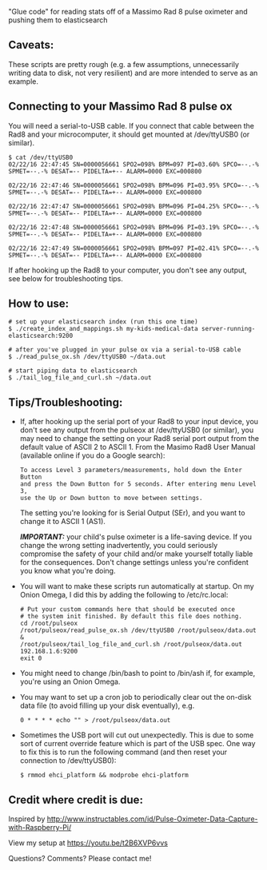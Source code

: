 "Glue code" for reading stats off of a Massimo Rad 8 pulse oximeter and pushing them to elasticsearch

## Caveats:

These scripts are pretty rough (e.g. a few assumptions, unnecessarily writing data to disk, not very resilient) and are more intended to serve as an example.

## Connecting to your Massimo Rad 8 pulse ox

You will need a serial-to-USB cable. If you connect that cable between the Rad8 and your microcomputer, it should get mounted at /dev/ttyUSB0 (or similar).

```
$ cat /dev/ttyUSB0
02/22/16 22:47:45 SN=0000056661 SPO2=098% BPM=097 PI=03.60% SPCO=--.-% SPMET=--.-% DESAT=-- PIDELTA=+-- ALARM=0000 EXC=000800

02/22/16 22:47:46 SN=0000056661 SPO2=098% BPM=096 PI=03.95% SPCO=--.-% SPMET=--.-% DESAT=-- PIDELTA=+-- ALARM=0000 EXC=000800

02/22/16 22:47:47 SN=0000056661 SPO2=098% BPM=096 PI=04.25% SPCO=--.-% SPMET=--.-% DESAT=-- PIDELTA=+-- ALARM=0000 EXC=000800

02/22/16 22:47:48 SN=0000056661 SPO2=098% BPM=096 PI=03.19% SPCO=--.-% SPMET=--.-% DESAT=-- PIDELTA=+-- ALARM=0000 EXC=000800

02/22/16 22:47:49 SN=0000056661 SPO2=098% BPM=097 PI=02.41% SPCO=--.-% SPMET=--.-% DESAT=-- PIDELTA=+-- ALARM=0000 EXC=000800
```
If after hooking up the Rad8 to your computer, you don't see any output, see below for troubleshooting tips.

## How to use:

```
# set up your elasticsearch index (run this one time)
$ ./create_index_and_mappings.sh my-kids-medical-data server-running-elasticsearch:9200

# after you've plugged in your pulse ox via a serial-to-USB cable
$ ./read_pulse_ox.sh /dev/ttyUSB0 ~/data.out

# start piping data to elasticsearch
$ ./tail_log_file_and_curl.sh ~/data.out
```

## Tips/Troubleshooting:

- If, after hooking up the serial port of your Rad8 to your input device, you don't see any output from the pulseox at /dev/ttyUSB0 (or similar), you may need to change the setting on your Rad8 serial port output from the default value of ASCII 2 to ASCII 1. From the Masimo Rad8 User Manual (available online if you do a Google search):

    ```
    To access Level 3 parameters/measurements, hold down the Enter Button 
    and press the Down Button for 5 seconds. After entering menu Level 3, 
    use the Up or Down button to move between settings.
    ```

    The setting you're looking for is Serial Output (SEr), and you want to change it to ASCII 1 (AS1).

    ***IMPORTANT:*** your child's pulse oximeter is a life-saving device. If you change the wrong setting inadvertently, you could seriously compromise the safety of your child and/or make yourself totally liable for the consequences. Don't change settings unless you're confident you know what you're doing.

- You will want to make these scripts run automatically at startup. On my Onion Omega, I did this by adding the following to /etc/rc.local:

    ```
    # Put your custom commands here that should be executed once
    # the system init finished. By default this file does nothing.
    cd /root/pulseox
    /root/pulseox/read_pulse_ox.sh /dev/ttyUSB0 /root/pulseox/data.out &
    /root/pulseox/tail_log_file_and_curl.sh /root/pulseox/data.out 192.168.1.6:9200
    exit 0
    ```
- You might need to change /bin/bash to point to /bin/ash if, for example, you're using an Onion Omega.
- You may want to set up a cron job to periodically clear out the on-disk data file (to avoid filling up your disk eventually), e.g.

    ```
    0 * * * * echo "" > /root/pulseox/data.out
    ```
- Sometimes the USB port will cut out unexpectedly. This is due to some sort of current override feature which is part of the USB spec. One way to fix this is to run the following command (and then reset your connection to /dev/ttyUSB0):

    ```
    $ rmmod ehci_platform && modprobe ehci-platform
    ``` 

## Credit where credit is due:

Inspired by http://www.instructables.com/id/Pulse-Oximeter-Data-Capture-with-Raspberry-Pi/

View my setup at https://youtu.be/t2B6XVP6vvs

Questions? Comments? Please contact me!



